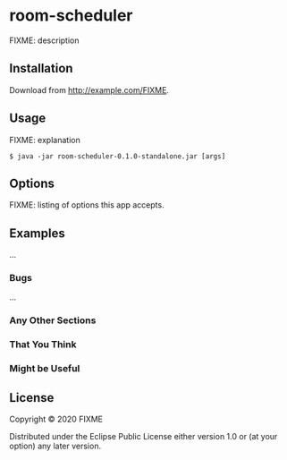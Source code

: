 # room-scheduler

FIXME: description

## Installation

Download from http://example.com/FIXME.

## Usage

FIXME: explanation

    $ java -jar room-scheduler-0.1.0-standalone.jar [args]

## Options

FIXME: listing of options this app accepts.

## Examples

...

### Bugs

...

### Any Other Sections
### That You Think
### Might be Useful

## License

Copyright © 2020 FIXME

Distributed under the Eclipse Public License either version 1.0 or (at
your option) any later version.
